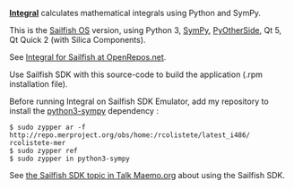 [**Integral**](http://www.robertocolistete.net/Integral/) calculates mathematical integrals using Python and SymPy.

This is the [Sailfish OS](https://sailfishos.org/) version, using Python 3, [SymPy](http://sympy.org/), [PyOtherSide](http://thp.io/2011/pyotherside/), Qt 5, Qt Quick 2 (with Silica Components).

See [Integral for Sailfish at OpenRepos.net](https://openrepos.net/content/rcolistete/integral-sailfish-os).

Use Sailfish SDK with this source-code to build the application (.rpm installation file).

Before running Integral on Sailfish SDK Emulator, add my repository to install the [python3-sympy](https://build.merproject.org/package/show?package=python3-sympy&project=home%3Arcolistete) dependency :

    $ sudo zypper ar -f http://repo.merproject.org/obs/home:/rcolistete/latest_i486/ rcolistete-mer  
    $ sudo zypper ref  
    $ sudo zypper in python3-sympy  

See [the Sailfish SDK topic in Talk Maemo.org](http://talk.maemo.org/showthread.php?t=89294 ) about using the Sailfish SDK.
